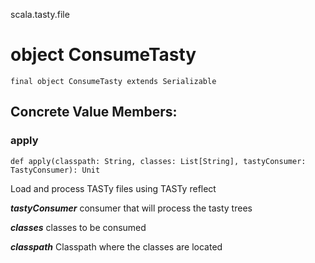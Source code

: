 scala.tasty.file
# object ConsumeTasty

<pre><code class="language-scala" >final object ConsumeTasty extends Serializable</pre></code>
## Concrete Value Members:
### apply
<pre><code class="language-scala" >def apply(classpath: String, classes: List[String], tastyConsumer: TastyConsumer): Unit</pre></code>
Load and process TASTy files using TASTy reflect

***tastyConsumer*** consumer that will process the tasty trees

***classes*** classes to be consumed

***classpath*** Classpath where the classes are located

